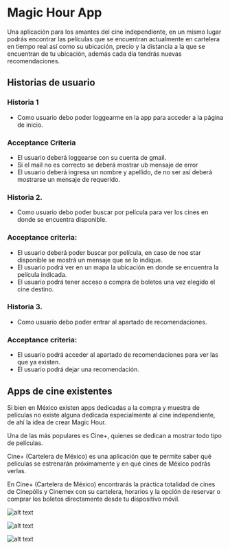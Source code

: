 # Magic Hour App

Una aplicación para los amantes del cine independiente, en un mismo lugar podrás encontrar las películas que se encuentran actualmente en cartelera en tiempo real así como su ubicación, precio y la distancia a la que se encuentran de tu ubicación, además cada día tendrás nuevas recomendaciones.


## Historias de usuario

### Historia 1

* Como usuario debo poder loggearme en la app para acceder a la página de inicio.

### Acceptance Criteria

* El usuario deberá loggearse con su cuenta de gmail.
* Si el mail no es correcto se deberá mostrar ub mensaje de error
* El usuario deberá ingresa un nombre y apellido, de no ser así deberá mostrarse un mensaje de requerido.

### Historia 2.

* Como usuario debo poder buscar por película para ver los cines en donde se encuentra disponible.

### Acceptance criteria:

* El usuario deberá poder buscar por película, en caso de noe star disponible se mostrá un mensaje que se lo indique.
* El usuario podrá ver en un mapa la ubicación en donde se encuentra la película indicada.
* El usuario podrá tener acceso a compra de boletos una vez elegido el cine destino.

### Historia 3.

* Como usuario debo poder entrar al apartado de recomendaciones.

### Acceptance criteria:

* El usuario podrá acceder al apartado de recomendaciones para ver las que ya existen.
* El usuario podrá dejar una recomendación.

## Apps de cine existentes

Si bien en México existen apps dedicadas a la compra y muestra de películas no existe alguna dedicada especialmente al cine independiente, de ahí la idea de crear Magic Hour.

Una de las más populares es Cine+, quienes se dedican a mostrar todo tipo de películas.

Cine+ (Cartelera de México) es una aplicación que te permite saber qué películas se estrenarán próximamente y en qué cines de México podrás verlas.

En Cine+ (Cartelera de México) encontrarás la práctica totalidad de cines de Cinepólis y Cinemex con su cartelera, horarios y la opción de reservar o comprar los boletos directamente desde tu dispositivo móvil.

![alt text](https://raw.githubusercontent.com/Laboratoria/CDMX009-Social-Network/tree/adriana/src/assets/design1.png)


![alt text](https://raw.githubusercontent.com/Laboratoria/CDMX009-Social-Network/tree/adriana/src/assets/design2.png)


![alt text](https://raw.githubusercontent.com/Laboratoria/CDMX009-Social-Network/tree/adriana/src/assets/design3.png)


